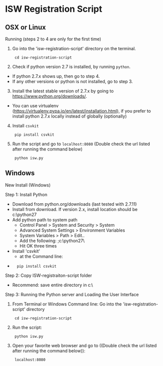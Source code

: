 # ISW Registration Script

## OSX or Linux

Running (steps 2 to 4 are only for the first time)

1. Go into the 'isw-registration-script' directory on the terminal.

        cd isw-registration-script

2. Check if python version 2.7 is installed, by running `python`.
  - If python 2.7.x shows up, then go to step 4.
  - If any other versions or python is not installed, go to step 3.

3. Install the latest stable version of 2.7.x by going to https://www.python.org/downloads/.
  - You can use virtualenv (https://virtualenv.pypa.io/en/latest/installation.html), if you prefer to install python 2.7.x locally instead of globally (optionally)

4. Install `csvkit`

        pip install csvkit

5. Run the script and go to `localhost:8080` (Double check the url listed after running the command below)

        python isw.py

## Windows

New Install (Windows)

Step 1: Install Python

* Download from python.org/downloads (last tested with 2.7.11)
* Install from download. If version 2.x, install location should be c:\python27 
* Add python path to system path
  * Control Panel > System and Security > System
  * Advanced System Settings > Environment Variables
  * System Variables > Path > Edit..
  * Add the following: ;c:\python27\
  * Hit OK three times
* Install 'csvkit'
  * at the Command line:
*       pip install csvkit

Step 2: Copy ISW-registraiton-script folder

* Recommend: save entire directory in c:\

Step 3: Running the Python server and Loading the User Interface

1. From Terminal or Windows Command line:  Go into the 'isw-registration-script' directory

        cd isw-registration-script

2. Run the script:

        python isw.py

3. Open your favorite web browser and go to ((Double check the url listed after running the command below)):

        localhost:8080
